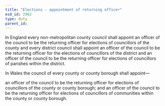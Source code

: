 ```yaml
---
title: "Elections - appointment of returning officer"
esd_id: 2962
type: duty
parent_id:  
---
```


In England every non-metropolitan county council shall appoint an officer of the council to be the returning officer for elections of councillors of the county and every district council shall appoint an officer of the council to be the returning officer for the elections of councillors of the district and an officer of the council to be the returning officer for elections of councillors of parishes within the district. 

In Wales the council of every county or county borough shall appoint—

an officer of the council to be the returning officer for elections of councillors of the county or county borough; and
an officer of the council to be the returning officer for elections of councillors of communities within the county or county borough.

